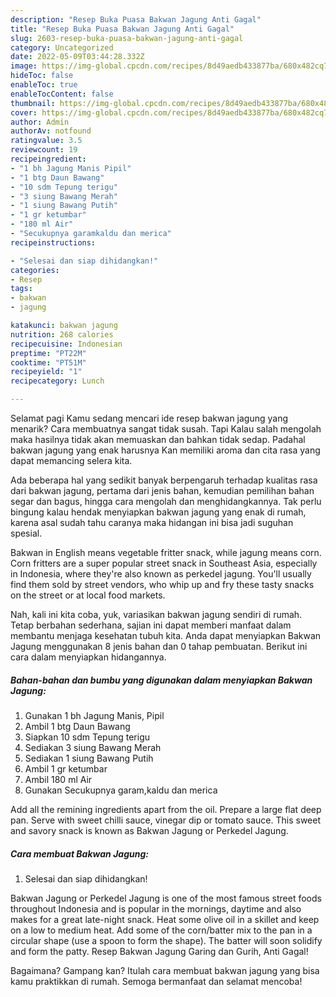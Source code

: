 ```yaml
---
description: "Resep Buka Puasa Bakwan Jagung Anti Gagal"
title: "Resep Buka Puasa Bakwan Jagung Anti Gagal"
slug: 2603-resep-buka-puasa-bakwan-jagung-anti-gagal
category: Uncategorized
date: 2022-05-09T03:44:28.332Z
image: https://img-global.cpcdn.com/recipes/8d49aedb433877ba/680x482cq70/bakwan-jagung-foto-resep-utama.jpg
hideToc: false
enableToc: true
enableTocContent: false
thumbnail: https://img-global.cpcdn.com/recipes/8d49aedb433877ba/680x482cq70/bakwan-jagung-foto-resep-utama.jpg
cover: https://img-global.cpcdn.com/recipes/8d49aedb433877ba/680x482cq70/bakwan-jagung-foto-resep-utama.jpg
author: Admin
authorAv: notfound
ratingvalue: 3.5
reviewcount: 19
recipeingredient:
- "1 bh Jagung Manis Pipil"
- "1 btg Daun Bawang"
- "10 sdm Tepung terigu"
- "3 siung Bawang Merah"
- "1 siung Bawang Putih"
- "1 gr ketumbar"
- "180 ml Air"
- "Secukupnya garamkaldu dan merica"
recipeinstructions:

- "Selesai dan siap dihidangkan!"
categories:
- Resep
tags:
- bakwan
- jagung

katakunci: bakwan jagung 
nutrition: 268 calories
recipecuisine: Indonesian
preptime: "PT22M"
cooktime: "PT51M"
recipeyield: "1"
recipecategory: Lunch

---
```



Selamat pagi Kamu sedang mencari ide resep bakwan jagung yang menarik? Cara membuatnya sangat tidak susah. Tapi Kalau salah mengolah maka hasilnya tidak akan memuaskan dan bahkan tidak sedap. Padahal bakwan jagung yang enak harusnya Kan memiliki aroma dan cita rasa yang dapat memancing selera kita.


Ada beberapa hal yang sedikit banyak berpengaruh terhadap kualitas rasa dari bakwan jagung, pertama dari jenis bahan, kemudian pemilihan bahan segar dan bagus, hingga cara mengolah dan menghidangkannya. Tak perlu bingung kalau hendak menyiapkan bakwan jagung yang enak di rumah, karena asal sudah tahu caranya maka hidangan ini bisa jadi suguhan spesial.

Bakwan in English means vegetable fritter snack, while jagung means corn. Corn fritters are a super popular street snack in Southeast Asia, especially in Indonesia, where they&#39;re also known as perkedel jagung. You&#39;ll usually find them sold by street vendors, who whip up and fry these tasty snacks on the street or at local food markets.


Nah, kali ini kita coba, yuk, variasikan bakwan jagung sendiri di rumah. Tetap berbahan sederhana, sajian ini dapat memberi manfaat dalam membantu menjaga kesehatan tubuh kita. Anda dapat menyiapkan Bakwan Jagung menggunakan 8 jenis bahan dan 0 tahap pembuatan. Berikut ini cara dalam menyiapkan hidangannya.

<!--inarticleads1-->

##### Bahan-bahan dan bumbu yang digunakan dalam menyiapkan Bakwan Jagung:

1. Gunakan 1 bh Jagung Manis, Pipil
1. Ambil 1 btg Daun Bawang
1. Siapkan 10 sdm Tepung terigu
1. Sediakan 3 siung Bawang Merah
1. Sediakan 1 siung Bawang Putih
1. Ambil 1 gr ketumbar
1. Ambil 180 ml Air
1. Gunakan Secukupnya garam,kaldu dan merica


Add all the remining ingredients apart from the oil. Prepare a large flat deep pan. Serve with sweet chilli sauce, vinegar dip or tomato sauce. This sweet and savory snack is known as Bakwan Jagung or Perkedel Jagung. 

<!--inarticleads2-->

##### Cara membuat Bakwan Jagung:


1. Selesai dan siap dihidangkan!

Bakwan Jagung or Perkedel Jagung is one of the most famous street foods throughout Indonesia and is popular in the mornings, daytime and also makes for a great late-night snack. Heat some olive oil in a skillet and keep on a low to medium heat. Add some of the corn/batter mix to the pan in a circular shape (use a spoon to form the shape). The batter will soon solidify and form the patty. Resep Bakwan Jagung Garing dan Gurih, Anti Gagal! 

Bagaimana? Gampang kan? Itulah cara membuat bakwan jagung yang bisa kamu praktikkan di rumah. Semoga bermanfaat dan selamat mencoba!
